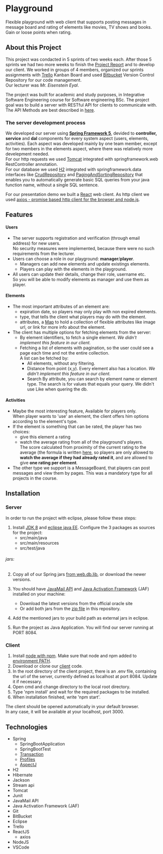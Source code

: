 # Playground
Flexible playground with web client that supports posting messages in message board and
rating of elements like movies, TV shows and books. Gain or loose points when rating.

## About this Project
This project was condacted in 5 sprints of two weeks each. 
After those 5 sprints we had two more weeks to finish the [Project Report](Project_Report.pdf) and to develop our client. 
We worked in groups of 4 members, organized our sprints assignments with [Trello](https://trello.com) Kanban Board
and used [Bitbucket](https://bitbucket.org) Version Control Repository for our code management.<br />
Our lecturer was <em>Mr. Eisenstein Eyal</em>.

The project was built for academic and study purposes, in Integrative Software Engineering course for Software engineering BSc.
The project goal was to build a server with RESTful API for clients to communicate with.
The API Methods are best described in [here](sprint2.REST.pdf).

### The server development process
We developed our server using [**Spring Framework 5**](https://spring.io/), 
devided to **controller, service** and **dal** components for every system aspect (users, elements, activities).
Each aspect was developed mainly by one team member, except for two members in the elements aspect, 
where there was relatively more develepment needed.<br />
For our http requests we used [Tomcat](https://tomcat.apache.org/) integrated with springframework.web RestController annotation.<br />
For our database we used [H2](http://www.h2database.com/html/main.html) integrated with springframework.data interfaces 
like [CrudRepository](https://www.baeldung.com/spring-boot-hsqldb) and [PagingAndSortingRepository](https://www.baeldung.com/spring-data-jpa-pagination-sorting) 
that enables you to automatically generate basic SQL queries from your java function name, without a single SQL sentence.


For our presentation demo we built a [React](https://reactjs.org/) web client.
As http client we used [axios - promise based http client for the browser and node.js](https://github.com/axios/axios).


## Features 
#### Users
- The server supports registration and verification (through email address) for new users.<br />
No security measures were implemented, because there were no such requirements from the lecturer.
- Users can choose a role in our playground: **manager**/**player**.<br />
	- Managers can add new elements and update existings elements.<br />
	- Players can play with the elements in the playground.
- All users can update their details, change their role, username etc.<br />
So you will be able to modify elements as manager and use them as player.

#### Elements
- The most important attributes of an element are:
	- expiration date, so players may only play with non expired elements.
	- type, that tells the client what players may do with the element.
	- attributes, a [Map](https://docs.oracle.com/javase/8/docs/api/java/util/Map.html) 
	to hold a collection of flexible attributes like image url, or link for more info about the element.
- The client has multiple options for fetching elements from the server:
	- By element identifiers, to fetch a single element. <em>We didn't implement this feature in our client.</em>
	- Fetching a list of elements with pagination, so the user could see a page each time and not the entire collection.<br />
	A list can be fetched by:
		- All elements, without any filtering.
		- Distance from point (x,y). Every element also has a location. <em>We didn't implement this feature in our client.</em>
		- Search By attribute, you can search by element name or element type.
		The search is for values that equals your query. We didn't use Like when quering the db.

#### Activities
- Maybe the most interesting feature, Available for players only.<br />
When player wants to 'use' an element, the client offers him options according to the element's type.
- If the element is something that can be rated, the player has two choices: 
	- give this element a rating
	- watch the average rating from all of the playground's players.<br />
The score calculated from proximity of the current rating to the average 
(the formula is written [here](Server/src/main/java/ratingplayground/plugins/RatingPlugin.java),
so players are only allowed to **watch the average if they had already rated it**,
and are allowed to give **one rating per element**.
- The other type we support is a MessageBoard, that players can post messages and view them by pages.
This was a mandatory type for all projects in the course.


## Installation
### Server
In order to run the project with eclipse, please follow these steps:

1. Install [JDK 8](https://www.oracle.com/technetwork/java/javase/downloads/jdk8-downloads-2133151.html) 
and [eclipse java EE](https://www.eclipse.org/downloads/packages/). 
Configure the 3 packages as sources for the project:
	- src/main/java
	- src/main/resources
	- src/test/java
	
###### jars:
2. Copy all of our Spring jars [from web.db.lib](jars/web.db.lib.zip), or download the newer versions.

3. You should have [JavaMail API](https://www.oracle.com/technetwork/java/javamail/index-138643.html)
and [Java Activation Framework](https://www.oracle.com/technetwork/java/jaf11-139815.html) (JAF) installed on your machine:
	- Download the latest versions from the official oracle site
	- Or add both jars from the [zip file](jars/mail.lib.zip) in this repository.


4. Add the mentioned jars to your build path as external jars in eclipse.

5. Run the project as Java Application.
You will find our server running at PORT 8084.

### Client
1. Install [node with npm](https://nodejs.org/en/download/).
Make sure that node and npm added to [environment PATH](https://www.java.com/en/download/help/path.xml).
2. Download or clone our [client](Client/) code.
3. In the root directory of the client project, there is an .env file, containing the url of the server, 
currently defined as localhost at port 8084. Update it if necessary.
4. Open cmd and change directory to the local root directory.
5. Type 'npm install' and wait for the required packages to be installed.
6. When installation finished, write 'npm start'.

The client should be opened automatically in your default browser.<br />
In any case, it will be available at your localhost, port 3000.


## Technologies
* Spring
	* SpringBootApplication
	* SpringBootTest
	* [Transaction](https://www.baeldung.com/transaction-configuration-with-jpa-and-spring)
	* [Profiles](https://www.baeldung.com/spring-profiles)
	* [AspectJ](https://www.baeldung.com/aspectj)
* H2
* Hibernate
* Jackson
* Stream api
* Tomcat
* Junit
* JavaMail API
* Java Activation Framework (JAF)
* Git
* BitBucket
* Eclipse
* Trello
* ReactJS
	* axios 
* NodeJS
* VSCode




	